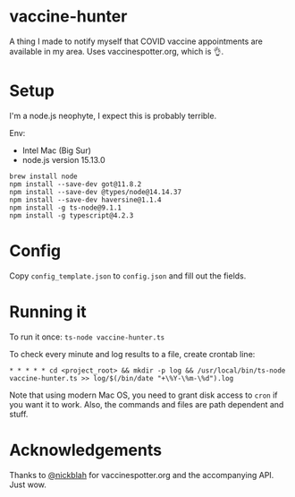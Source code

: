 # vaccine-hunter
A thing I made to notify myself that COVID vaccine appointments are available in my area. Uses vaccinespotter.org, which is 👌.

# Setup
I'm a node.js neophyte, I expect this is probably terrible. 

Env:
 - Intel Mac (Big Sur)
 - node.js version 15.13.0

```
brew install node
npm install --save-dev got@11.8.2
npm install --save-dev @types/node@14.14.37
npm install --save-dev haversine@1.1.4
npm install -g ts-node@9.1.1
npm install -g typescript@4.2.3
```

# Config
Copy `config_template.json` to `config.json` and fill out the fields.

# Running it
To run it once: `ts-node vaccine-hunter.ts`

To check every minute and log results to a file, create crontab line:
```
* * * * * cd <project_root> && mkdir -p log && /usr/local/bin/ts-node vaccine-hunter.ts >> log/$(/bin/date "+\%Y-\%m-\%d").log
```
Note that using modern Mac OS, you need to grant disk access to `cron` if you want it to work. Also, the commands and files are path dependent and stuff.

# Acknowledgements
Thanks to [@nickblah](https://twitter.com/nickblah) for vaccinespotter.org and the accompanying API. Just wow.